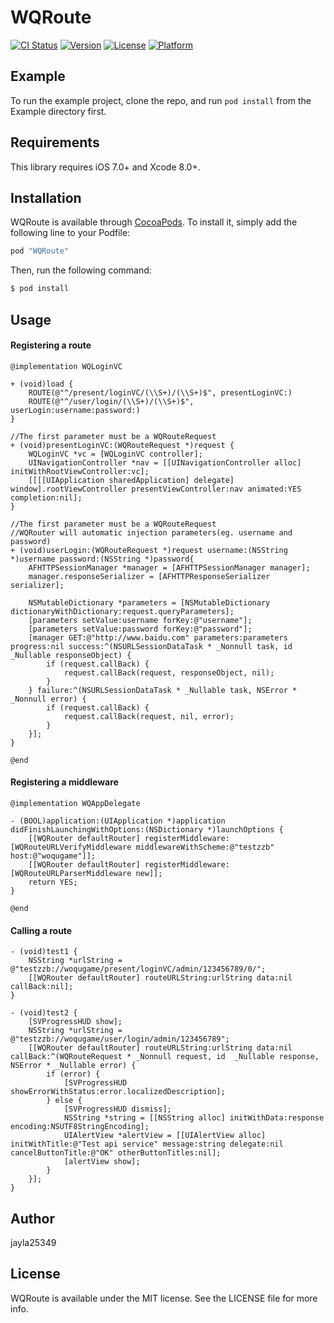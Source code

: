 # WQRoute

[![CI Status](http://img.shields.io/travis/jayla25349/WQRoute.svg?style=flat)](https://travis-ci.org/jayla25349/WQRoute)
[![Version](https://img.shields.io/cocoapods/v/WQRoute.svg?style=flat)](http://cocoapods.org/pods/WQRoute)
[![License](https://img.shields.io/cocoapods/l/WQRoute.svg?style=flat)](http://cocoapods.org/pods/WQRoute)
[![Platform](https://img.shields.io/cocoapods/p/WQRoute.svg?style=flat)](http://cocoapods.org/pods/WQRoute)

## Example

To run the example project, clone the repo, and run `pod install` from the Example directory first.

## Requirements
This library requires iOS 7.0+ and Xcode 8.0+.

## Installation

WQRoute is available through [CocoaPods](http://cocoapods.org). To install
it, simply add the following line to your Podfile:

```ruby
pod "WQRoute"
```

Then, run the following command:

```bash
$ pod install
```

## Usage

#### Registering a route

```objc
@implementation WQLoginVC

+ (void)load {
    ROUTE(@"^/present/loginVC/(\\S+)/(\\S+)$", presentLoginVC:)
    ROUTE(@"^/user/login/(\\S+)/(\\S+)$", userLogin:username:password:)
}

//The first parameter must be a WQRouteRequest
+ (void)presentLoginVC:(WQRouteRequest *)request {
    WQLoginVC *vc = [WQLoginVC controller];
    UINavigationController *nav = [[UINavigationController alloc] initWithRootViewController:vc];
    [[[[UIApplication sharedApplication] delegate] window].rootViewController presentViewController:nav animated:YES completion:nil];
}

//The first parameter must be a WQRouteRequest
//WQRouter will automatic injection parameters(eg. username and password)
+ (void)userLogin:(WQRouteRequest *)request username:(NSString *)username password:(NSString *)password{
    AFHTTPSessionManager *manager = [AFHTTPSessionManager manager];
    manager.responseSerializer = [AFHTTPResponseSerializer serializer];

    NSMutableDictionary *parameters = [NSMutableDictionary dictionaryWithDictionary:request.queryParameters];
    [parameters setValue:username forKey:@"username"];
    [parameters setValue:password forKey:@"password"];
    [manager GET:@"http://www.baidu.com" parameters:parameters progress:nil success:^(NSURLSessionDataTask * _Nonnull task, id  _Nullable responseObject) {
        if (request.callBack) {
            request.callBack(request, responseObject, nil);
        }
    } failure:^(NSURLSessionDataTask * _Nullable task, NSError * _Nonnull error) {
        if (request.callBack) {
            request.callBack(request, nil, error);
        }
    }];
}

@end
```

#### Registering a middleware
```objc
@implementation WQAppDelegate

- (BOOL)application:(UIApplication *)application didFinishLaunchingWithOptions:(NSDictionary *)launchOptions {
    [[WQRouter defaultRouter] registerMiddleware:[WQRouteURLVerifyMiddleware middlewareWithScheme:@"testzzb" host:@"woqugame"]];
    [[WQRouter defaultRouter] registerMiddleware:[WQRouteURLParserMiddleware new]];
    return YES;
}

@end
```

#### Calling a route

```objc
- (void)test1 {
    NSString *urlString = @"testzzb://woqugame/present/loginVC/admin/123456789/0/";
    [[WQRouter defaultRouter] routeURLString:urlString data:nil callBack:nil];
}

- (void)test2 {
    [SVProgressHUD show];
    NSString *urlString = @"testzzb://woqugame/user/login/admin/123456789";
    [[WQRouter defaultRouter] routeURLString:urlString data:nil callBack:^(WQRouteRequest * _Nonnull request, id  _Nullable response, NSError * _Nullable error) {
        if (error) {
            [SVProgressHUD showErrorWithStatus:error.localizedDescription];
        } else {
            [SVProgressHUD dismiss];
            NSString *string = [[NSString alloc] initWithData:response encoding:NSUTF8StringEncoding];
            UIAlertView *alertView = [[UIAlertView alloc] initWithTitle:@"Test api service" message:string delegate:nil cancelButtonTitle:@"OK" otherButtonTitles:nil];
            [alertView show];
        }
    }];
}
```

## Author

jayla25349

## License

WQRoute is available under the MIT license. See the LICENSE file for more info.
